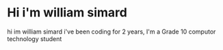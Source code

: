 #  Hi i'm william simard

hi im william simard i've been coding for 2 years, I'm a Grade 10 computor technology student 
